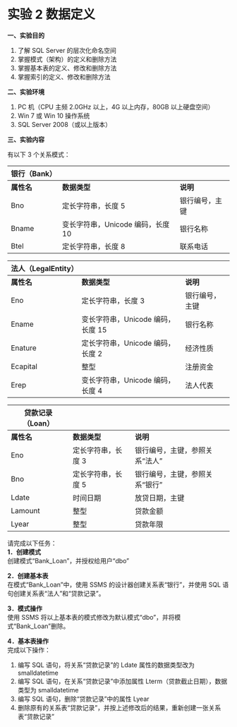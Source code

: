 # 实验 2 数据定义

**一、实验目的**

1. 了解 SQL Server 的层次化命名空间
1. 掌握模式（架构）的定义和删除方法
1. 掌握基本表的定义、修改和删除方法
1. 掌握索引的定义、修改和删除方法

**二、实验环境**

1. PC 机（CPU 主频 2.0GHz 以上，4G 以上内存，80GB 以上硬盘空间）
1. Win 7 或 Win 10 操作系统
1. SQL Server 2008（或以上版本）  

**三、实验内容**  

有以下 3 个关系模式：

| **银行（Bank）** |                                   |                |
| ---------------- | --------------------------------- | -------------- |
| **属性名**       | **数据类型**                      | **说明**       |
| Bno              | 定长字符串，长度 5                | 银行编号，主键 |
| Bname            | 变长字符串，Unicode 编码，长度 10 | 银行名称       |
| Btel             | 定长字符串，长度 8                | 联系电话       |

| **法人（LegalEntity）** |                                   |                |
| ----------------------- | --------------------------------- | -------------- |
| **属性名**              | **数据类型**                      | **说明**       |
| Eno                     | 定长字符串，长度 3                | 银行编号，主键 |
| Ename                   | 变长字符串，Unicode 编码，长度 15 | 银行名称       |
| Enature                 | 定长字符串，Unicode 编码，长度 2  | 经济性质       |
| Ecapital                | 整型                              | 注册资金       |
| Erep                    | 变长字符串，Unicode 编码，长度 4  | 法人代表       |

| **贷款记录（Loan）** |                    |                                |
| -------------------- | ------------------ | ------------------------------ |
| **属性名**           | **数据类型**       | **说明**                       |
| Eno                  | 定长字符串，长度 3 | 银行编号，主键，参照关系“法人” |
| Bno                  | 定长字符串，长度 5 | 银行编号，主键，参照关系“银行” |
| Ldate                | 时间日期           | 放贷日期，主键                 |
| Lamount              | 整型               | 贷款金额                       |
| Lyear                | 整型               | 贷款年限                       |

请完成以下任务：  
**1．创建模式**  
创建模式“Bank_Loan”，并授权给用户“dbo”

**2．创建基本表**  
在模式“Bank_Loan”中，使用 SSMS 的设计器创建关系表“银行”，并使用 SQL 语句创建关系表“法人”和“贷款记录”。

**3．模式操作**  
使用 SSMS 将以上基本表的模式修改为默认模式“dbo”，并将模式“Bank_Loan”删除。

**4．基本表操作**  
完成以下操作：

1. 编写 SQL 语句，将关系“贷款记录”的 Ldate 属性的数据类型改为 smalldatetime
1. 编写 SQL 语句，在关系“贷款记录”中添加属性 Lterm（贷款截止日期），数据类型为 smalldatetime
1. 编写 SQL 语句，删除“贷款记录”中的属性 Lyear
1. 删除原有的关系表“贷款记录”，并按上述修改后的结果，重新创建一张关系表“贷款记录”
